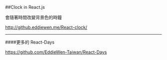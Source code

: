 ##Clock in React.js

會隨著時間改變背景色的時鐘

http://github.eddiewen.me/React-clock/

----

####更多的 React-Days

https://github.com/EddieWen-Taiwan/React-Days
